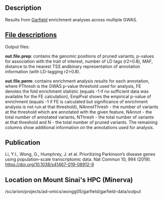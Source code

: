 ## Description 

Results from [Garfield](https://www.ncbi.nlm.nih.gov/pmc/articles/PMC6908448/) enrichment analyses across multiple GWAS.

## [File descriptions](https://bioconductor.org/packages/release/bioc/manuals/garfield/man/garfield.pdf)

Output files: 

**out.file.prep**: contains the genomic positions of pruned variants, p-values for association with the trait of interest, number of LD tags (r2>0.8), MAF, distance to the nearest TSS andbinary representation of annotation information (with LD-tagging r2>0.8). 

**out.file.perm**: contains enrichment analysis results for each annotation, where PThresh is the GWAS p-value threshold used for analysis, FE denotes the fold enrichment statistic (equals -1 if no sufficient data was available for the FE calculation), EmpPval shows the empirical p-value of enrichment (equals -1 if FE is calculated but significance of enrichment analysis is not run at that threshold), NAnnotThresh - the number of variants at the threshold which are annotated with the given feature, NAnnot - the total number of annotated variants, NThresh - the total number of variants at that threshold and N - the total number of pruned variants. The remaining columns show additional information on the annotations used for analysis.


## Publication 

Li, Y.I., Wong, G., Humphrey, J. et al. Prioritizing Parkinson’s disease genes using population-scale transcriptomic data. Nat Commun 10, 994 (2019). https://doi.org/10.1038/s41467-019-08912-9

## Location on Mount Sinai's HPC (Minerva) 

/sc/arion/projects/ad-omics/wongg05/garfield/garfield-data/output
 
